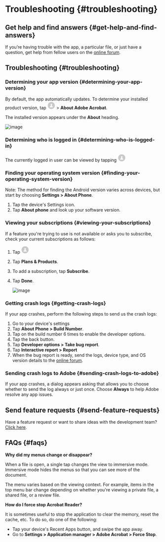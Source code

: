    
   
# Troubleshooting {#troubleshooting}

## Get help and find answers {#get-help-and-find-answers}

If you’re having trouble with the app, a particular file, or just have a question, get help from fellow users on the [online forum](https://www.adobe.com/go/acrobatmobilesupport).

## Troubleshooting {#troubleshooting}

### Determining your app version {#determining-your-app-version}

By default, the app automatically updates. To determine your installed product version, tap ![image](./images/profileicon.png) > **About Adobe Acrobat**. 

The installed version appears under the **About** heading. 

![image](../imagesandroid/version.png)

### Determining who is logged in {#determining-who-is-logged-in}

The currently logged in user can be viewed by tapping ![image](./images/profileicon.png)

### Finding your operating system version {#finding-your-operating-system-version}

Note: The method for finding the Android version varies across devices, but start by choosing **Settings > About Phone**.

1. Tap the device's Settings icon.
1. Tap **About phone** and look up your software version.

### Viewing your subscriptions {#viewing-your-subscriptions}

If a feature you're trying to use is not available or asks you to subscribe, check your current subscriptions as follows: 

1. Tap ![image](./images/profileicon.png)
1. Tap **Plans & Products**.
1. To add a subscription, tap **Subscribe**.
1. Tap **Done**.

   ![image](../imagesandroid/subscriptions.png)

### Getting crash logs {#getting-crash-logs}

If your app crashes, perform the following steps to send us the crash logs:

1.	Go to your device's settings 
1. Tap **About Phone > Build Number**. 
1. Tap on the build number 6 times to enable the developer options.
1. Tap the back button. 
1. Tap **Developer options > Take bug report**.
1. Tap  **Interactive report > Report**
1. When the bug report is ready, send the logs, device type, and OS version details to the [online forum](https://www.adobe.com/go/acrobatmobilesupport).

### Sending crash logs to Adobe {#sending-crash-logs-to-adobe}

If your app crashes, a dialog appears asking that allows you to choose whether to send the log always or just once. Choose **Always** to help Adobe resolve any app issues. 

## Send feature requests {#send-feature-requests}

Have a feature request or want to share ideas with the development team? [Click here](https://www.adobe.com/go/appstoresupportandroid).

## FAQs {#faqs}

**Why did my menus change or disappear?**

When a file is open, a single tap changes the view to immersive mode. Immersive mode hides the menus so that you can see more of the document. 

The menu varies based on the  viewing context. For example, items in the top menu bar change depending on whether you're viewing a private file, a shared file, or a review file.

**How do I force stop Acrobat Reader?**

It is sometimes useful to stop the application to clear the memory, reset the cache, etc. To do so, do one of the following:

* Tap your device's Recent Apps button, and swipe the app away.
* Go to **Settings > Application manager > Adobe Acrobat > Force Stop**.

